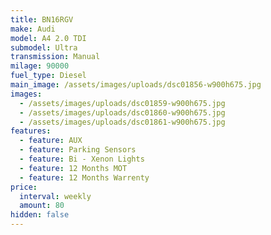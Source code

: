 ```yaml
---
title: BN16RGV
make: Audi
model: A4 2.0 TDI
submodel: Ultra
transmission: Manual
milage: 90000
fuel_type: Diesel
main_image: /assets/images/uploads/dsc01856-w900h675.jpg
images:
  - /assets/images/uploads/dsc01859-w900h675.jpg
  - /assets/images/uploads/dsc01860-w900h675.jpg
  - /assets/images/uploads/dsc01861-w900h675.jpg
features:
  - feature: AUX
  - feature: Parking Sensors
  - feature: Bi - Xenon Lights
  - feature: 12 Months MOT
  - feature: 12 Months Warrenty
price:
  interval: weekly
  amount: 80
hidden: false
---
```

